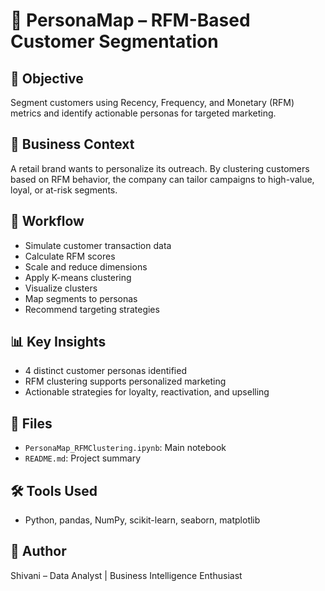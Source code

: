 # 🧭 PersonaMap – RFM-Based Customer Segmentation

## 🎯 Objective  
Segment customers using Recency, Frequency, and Monetary (RFM) metrics and identify actionable personas for targeted marketing.

## 🧪 Business Context  
A retail brand wants to personalize its outreach. By clustering customers based on RFM behavior, the company can tailor campaigns to high-value, loyal, or at-risk segments.

## 🧠 Workflow  
- Simulate customer transaction data  
- Calculate RFM scores  
- Scale and reduce dimensions  
- Apply K-means clustering  
- Visualize clusters  
- Map segments to personas  
- Recommend targeting strategies

## 📊 Key Insights  
- 4 distinct customer personas identified  
- RFM clustering supports personalized marketing  
- Actionable strategies for loyalty, reactivation, and upselling

## 📁 Files  
- `PersonaMap_RFMClustering.ipynb`: Main notebook  
- `README.md`: Project summary

## 🛠️ Tools Used  
- Python, pandas, NumPy, scikit-learn, seaborn, matplotlib

## 📌 Author  
Shivani – Data Analyst | Business Intelligence Enthusiast

